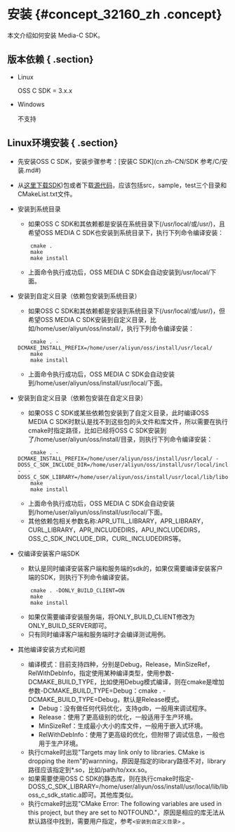 # 安装 {#concept_32160_zh .concept}

本文介绍如何安装 Media-C SDK。

## 版本依赖 { .section}

-   Linux

    OSS C SDK = 3.x.x

-   Windows

    不支持


## Linux环境安装 { .section}

-   先安装OSS C SDK，安装步骤参考：[安装C SDK](cn.zh-CN/SDK 参考/C/安装.md#)
-   从[这里下载SDK](http://docs-aliyun.cn-hangzhou.oss.aliyun-inc.com/assets/attach/32159/cn_zh/1467430514204/OSS_MEDIA_C_SDK_2_0_0.tar.gz)\)包或者下载[源代码](https://github.com/aliyun/aliyun-media-c-sdk)，应该包括src，sample，test三个目录和CMakeList.txt文件。

-   安装到系统目录

    -   如果OSS C SDK和其依赖都是安装在系统目录下\(/usr/local/或/usr/\)，且希望OSS MEDIA C SDK也安装到系统目录下，执行下列命令编译安装：
    ```language-shell
        cmake .
        make
        make install
    
    ```

    -   上面命令执行成功后，OSS MEDIA C SDK会自动安装到/usr/local/下面。
-   安装到自定义目录（依赖包安装到系统目录）

    -   如果OSS C SDK和其依赖都是安装到系统目录下\(/usr/local/或/usr/\)，但希望OSS MEDIA C SDK安装到自定义目录，比如/home/user/aliyun/oss/install/，执行下列命令编译安装：
    ```language-shell
        cmake . -DCMAKE_INSTALL_PREFIX=/home/user/aliyun/oss/install/usr/local/
        make
        make install
    
    ```

    -   上面命令执行成功后，OSS MEDIA C SDK会自动安装到/home/user/aliyun/oss/install/usr/local/下面。
-   安装到自定义目录（依赖包安装在自定义目录）

    -   如果OSS C SDK或某些依赖包安装到了自定义目录，此时编译OSS MEDIA C SDK时默认是找不到这些包的头文件和库文件，所以需要在执行cmake时指定路径，比如已经将OSS C SDK安装到了/home/user/aliyun/oss/install/目录，则执行下列命令编译安装：
    ```language-shell
        cmake . -DCMAKE_INSTALL_PREFIX=/home/user/aliyun/oss/install/usr/local/ -DOSS_C_SDK_INCLUDE_DIR=/home/user/aliyun/oss/install/usr/local/include/ -DOSS_C_SDK_LIBRARY=/home/user/aliyun/oss/install/usr/local/lib/liboss_c_sdk.so
        make
        make install
    
    ```

    -   上面命令执行成功后，OSS MEDIA C SDK会自动安装到/home/user/aliyun/oss/install/usr/local/下面。
    -   其他依赖包相关参数名称:APR\_UTIL\_LIBRARY，APR\_LIBRARY，CURL\_LIBRARY，APR\_INCLUDEDIRS，APU\_INCLUDEDIRS，OSS\_C\_SDK\_INCLUDE\_DIR，CURL\_INCLUDEDIRS等。
-   仅编译安装客户端SDK

    -   默认是同时编译安装客户端和服务端的sdk的，如果仅需要编译安装客户端的SDK，则执行下列命令编译安装。
    ```language-shell
        cmake . -DONLY_BUILD_CLIENT=ON
        make
        make install
    
    ```

    -   如果仅需要编译安装服务端，将ONLY\_BUILD\_CLIENT修改为ONLY\_BUILD\_SERVER即可。
    -   只有同时编译客户端和服务端时才会编译测试用例。
-   其他编译安装方式和问题
    -   编译模式：目前支持四种，分别是Debug，Release，MinSizeRef，RelWithDebInfo，指定使用某种编译类型，使用参数-DCMAKE\_BUILD\_TYPE，比如使用Debug模式编译，则在cmake是增加参数-DCMAKE\_BUILD\_TYPE=Debug：cmake . -DCMAKE\_BUILD\_TYPE=Debug，默认是Release模式。
        -   Debug：没有做任何代码优化，支持gdb，一般用来调试程序。
        -   Release：使用了更高级别的优化，一般适用于生产环境。
        -   MinSizeRef：生成最小大小的库文件，一般用于嵌入式环境。
        -   RelWithDebInfo：使用了更高级的优化，但附带了调试信息，一般也用于生产环境。
    -   执行cmake时出现"Targets may link only to libraries. CMake is dropping the item"的warnning，原因是指定的library路径不对，library路径应该指定到\*.so，比如/path/to/xxx.so。
    -   如果需要使用OSS C SDK的静态库，则在执行cmake时指定-DOSS\_C\_SDK\_LIBRARY=/home/user/aliyun/oss/install/usr/local/lib/liboss\_c\_sdk\_static.a即可。其他库类似。
    -   执行cmake时出现"CMake Error: The following variables are used in this project, but they are set to NOTFOUND."，原因是相应的库无法从默认路径中找到，需要用户指定，参考`<安装到自定义目录>` 。

